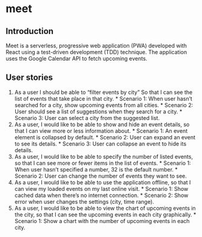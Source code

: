 # meet

## Introduction
Meet is a serverless, progressive web application (PWA) developed with React using a test-driven development (TDD) technique. The application uses the Google Calendar API to fetch upcoming events.

## User stories

  1.  As a user I should be able to “filter events by city” So that I can see the list of events that take place in that city.
    * Scenario 1: When user hasn’t searched for a city, show upcoming events from all cities.
    * Scenario 2: User should see a list of suggestions when they search for a city.
    * Scenario 3: User can select a city from the suggested list.
  1.  As a user, I would like to be able to show and hide an event details, so that I can view more or less information about.
    * Scenario 1: An event element is collapsed by default.
    * Scenario 2: User can expand an event to see its details.
    * Scenario 3: User can collapse an event to hide its details. 
  1.  As a user, I would like to be able to specify the number of listed events, so that I can see more or fewer items in the list of events.
    * Scenario 1: When user hasn’t specified a number, 32 is the default number.
    * Scenario 2: User can change the number of events they want to see.
  1.  As a user, I would like to be able to use the application offline, so that I can view my loaded events on my last online visit.
    * Scenario 1: Show cached data when there’s no internet connection.
    * Scenario 2: Show error when user changes the settings (city, time range).
  1.  As a user, I would like to be able to view the chart of upcoming events in the city, so that I can see the upcoming events in each city graphically.
    * Scenario 1: Show a chart with the number of upcoming events in each city.
